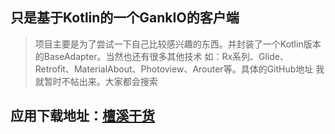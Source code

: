 ## 只是基于Kotlin的一个GankIO的客户端

> 项目主要是为了尝试一下自己比较感兴趣的东西。并封装了一个Kotlin版本的BaseAdapter。当然也还有很多其他技术
如：Rx系列、Glide、Retrofit、MaterialAbout、Photoview、Arouter等。具体的GitHub地址
我就暂时不帖出来。大家都会搜索

## 应用下载地址：[檀溪干货](https://www.pgyer.com/BStY)
